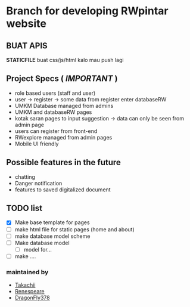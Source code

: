 # Branch for developing RWpintar website

## BUAT APIS
 **STATICFILE** buat css/js/html kalo mau push lagi

## Project Specs ( *IMPORTANT* ) 
- role based users (staff and user)
- user -> register -> some data from register enter databaseRW
- UMKM Database managed from admins
- UMKM and databaseRW pages
- kotak saran pages to input suggestion -> data can only be seen from admin page
- users can register from front-end
- RWexplore managed from admin pages
- Mobile UI friendly

## Possible features in the future
- chatting 
- Danger notification
- features to saved digitalized document

## TODO list
- [x] Make base template for pages 
- [ ] make html file for static pages (home and about)
- [ ] make database model scheme
- [ ] Make database model
  - [ ] model for...
- [ ] make ....

### maintained by 
- [Takachii](https://github.com/Takachii15)
- [Renespeare](https://github.com/Renespeare)
- [DragonFly378](https://github.com/DragonFly378)

